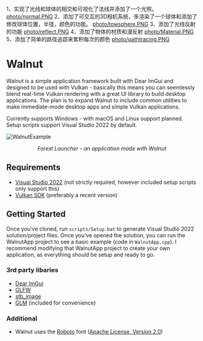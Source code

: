1、实现了光线和球体的相交和可视化了法线并添加了一个光照。
[photo/normal.PNG](https://github.com/oney2033/Cherno-RayTracing/blob/main/photo/normal.PNG)
2、添加了可交互的3D相机系统，多渲染了一个球体和添加了修改球体位置，半径，颜色的功能。
[photo/towsphere.PNG](https://github.com/oney2033/Cherno-RayTracing/blob/main/photo/towsphere.PNG)
3、添加了光线反射的功能
[photo/reflect.PNG](https://github.com/oney2033/Cherno-RayTracing/blob/main/photo/reflect.PNG)
4、添加了物体的材质和漫反射
[photo/Material.PNG](https://github.com/oney2033/Cherno-RayTracing/blob/main/photo/Material.PNG)
5、添加了简单的路径追踪来累积每次的颜色
[photo/pathtracing.PNG](https://github.com/oney2033/Cherno-RayTracing/blob/main/photo/pathtracing.PNG)
# Walnut

Walnut is a simple application framework built with Dear ImGui and designed to be used with Vulkan - basically this means you can seemlessly blend real-time Vulkan rendering with a great UI library to build desktop applications. The plan is to expand Walnut to include common utilities to make immediate-mode desktop apps and simple Vulkan applications.

Currently supports Windows - with macOS and Linux support planned. Setup scripts support Visual Studio 2022 by default.

![WalnutExample](https://hazelengine.com/images/ForestLauncherScreenshot.jpg)
_<center>Forest Launcher - an application made with Walnut</center>_

## Requirements
- [Visual Studio 2022](https://visualstudio.com) (not strictly required, however included setup scripts only support this)
- [Vulkan SDK](https://vulkan.lunarg.com/sdk/home#windows) (preferably a recent version)

## Getting Started
Once you've cloned, run `scripts/Setup.bat` to generate Visual Studio 2022 solution/project files. Once you've opened the solution, you can run the WalnutApp project to see a basic example (code in `WalnutApp.cpp`). I recommend modifying that WalnutApp project to create your own application, as everything should be setup and ready to go.

### 3rd party libaries
- [Dear ImGui](https://github.com/ocornut/imgui)
- [GLFW](https://github.com/glfw/glfw)
- [stb_image](https://github.com/nothings/stb)
- [GLM](https://github.com/g-truc/glm) (included for convenience)

### Additional
- Walnut uses the [Roboto](https://fonts.google.com/specimen/Roboto) font ([Apache License, Version 2.0](https://www.apache.org/licenses/LICENSE-2.0))
